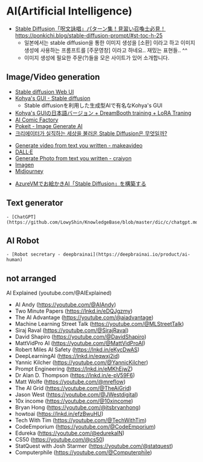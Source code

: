 # AI(Artificial Intelligence)

- [Stable Diffusion「呪文詠唱」パターン集！見習い召喚士必見！](https://ponkichi.blog/stable-diffusion-prompt/#st-toc-h-25)https://ponkichi.blog/stable-diffusion-prompt/#st-toc-h-25
  - 일본에서는 stable diffusion을 통한 이미지 생성을 [소환] 이라고 하고 이미지 생성에 사용하는 프롬프트를 [주문영창] 이라고 하네요.. 재밌는 표현들.. ^^
  - 이미지 생성에 필요한 주문(?)들을 모은 사이트가 있어 소개합니다. 


## Image/Video generation
  - [Stable diffusion Web UI](https://github.com/AUTOMATIC1111/stable-diffusion-webui)
  - [Kohya's GUI - Stable diffusion](https://github.com/bmaltais/kohya_ss)
    - Stable diffusionを利用した生成型AIで有名なKohya's GUI
  - [Kohya's GUIの日本語バージョン + DreamBooth training + LoRA Traning](https://github.com/kohya-ss/sd-scripts)
  - [AI Comic Factory](https://huggingface.co/spaces/jbilcke-hf/ai-comic-factory)
  - [Pokeit - Image Generate AI](https://pokeit.ai/)
  - [크리에이터가 실직하는 세상을 불러온 Stable Diffusion은 무엇일까?](https://talklowykr.blogspot.com/2023/07/stable-diffusion.html)
  * [Generate video from text you written - makeavideo](https://makeavideo.studio/)
  * [DALL·E](https://en.wikipedia.org/wiki/DALL-E)
  * [Generate Photo from text you written - craiyon](https://www.craiyon.com/)
  * [Imagen](https://imagen.research.google/)
  * [Midjourney](https://www.midjourney.com/home/) 
- [AzureVMでお絵かきAI「Stable Diffusion」を構築する](https://tech-blog.cloud-config.jp/2022-11-15-building-stable-diffusion-on-azure-vm)


## Text generator
    - [ChatGPT](https://github.com/LowyShin/KnowledgeBase/blob/master/dic/c/chatgpt.md)

## AI Robot
    - [Robot secretary - deepbrainai](https://deepbrainai.io/product/ai-human)

## not arranged

AI Explained (youtube.com/@AIExplained)

- AI Andy (https://youtube.com/@AIAndy)
- Two Minute Papers (https://lnkd.in/eDQJgzmy)
- The AI Advantage (https://youtube.com/@aiadvantage)
- Machine Learning Street Talk (https://youtube.com/@MLStreetTalk)
- Siraj Raval (https://youtube.com/@SirajRaval)
- David Shapiro (https://youtube.com/@DavidShapiro)
- MattVidPro AI (https://youtube.com/@MattVidProAI)
- Robert Miles AI Safety (https://lnkd.in/eKycDwAS)
- DeepLearningAI (https://lnkd.in/eqwxj2id)
- Yannic Kilcher (https://youtube.com/@YannicKilcher)
- Prompt Engineering (https://lnkd.in/eMKhEjwZ)
- Dr Alan D. Thompson (https://lnkd.in/e-pV59F6)
- Matt Wolfe (https://youtube.com/@mreflow)
- The AI Grid (https://youtube.com/@TheAiGrid)
- Jason West (https://youtube.com/@JWestdigital)
- 10x income (https://youtube.com/@10xincome)
- Bryan Hong (https://youtube.com/@itsbryanhong)
- howtoai (https://lnkd.in/efzBwuHU)
- Tech With Tim (https://youtube.com/@TechWithTim)
- CodeEmporium (https://youtube.com/@CodeEmporium)
- Edureka (https://youtube.com/@edurekaIN)
- CS50 (https://youtube.com/@cs50)
- StatQuest with Josh Starmer (https://youtube.com/@statquest)
- Computerphile (https://youtube.com/@Computerphile)

